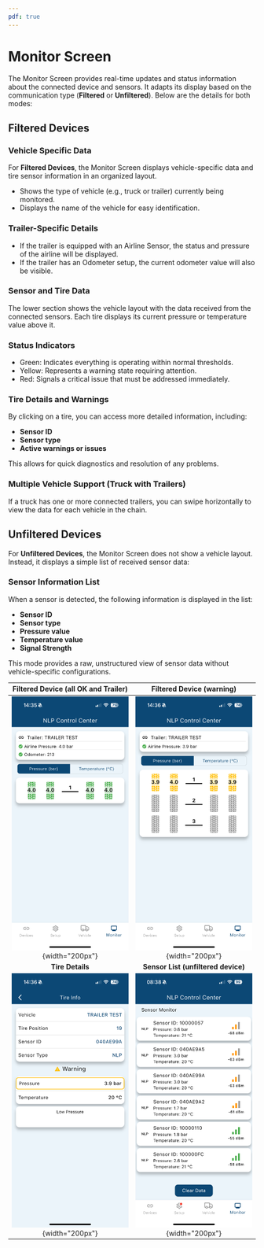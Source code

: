 ```yaml
---
pdf: true
---
```

# Monitor Screen

The Monitor Screen provides real-time updates and status information about the connected device and sensors. It adapts its display based on the communication type (**Filtered** or **Unfiltered**). Below are the details for both modes:

## Filtered Devices

### Vehicle Specific Data

For **Filtered Devices**, the Monitor Screen displays vehicle-specific data and tire sensor information in an organized layout.

- Shows the type of vehicle (e.g., truck or trailer) currently being monitored.
- Displays the name of the vehicle for easy identification.

### Trailer-Specific Details

- If the trailer is equipped with an Airline Sensor, the status and pressure of the airline will be displayed.
- If the trailer has an Odometer setup, the current odometer value will also be visible.

### Sensor and Tire Data

The lower section shows the vehicle layout with the data received from the connected sensors.
Each tire displays its current pressure or temperature value above it.

### Status Indicators

- Green: Indicates everything is operating within normal thresholds.
- Yellow: Represents a warning state requiring attention.
- Red: Signals a critical issue that must be addressed immediately.

### Tire Details and Warnings

By clicking on a tire, you can access more detailed information, including:

- **Sensor ID**
- **Sensor type**
- **Active warnings or issues**
  
This allows for quick diagnostics and resolution of any problems.

### Multiple Vehicle Support (Truck with Trailers)

If a truck has one or more connected trailers, you can swipe horizontally to view the data for each vehicle in the chain.

## Unfiltered Devices

For **Unfiltered Devices**, the Monitor Screen does not show a vehicle layout. Instead, it displays a simple list of received sensor data:

### Sensor Information List

When a sensor is detected, the following information is displayed in the list:

- **Sensor ID**
- **Sensor type**
- **Pressure value**
- **Temperature value**
- **Signal Strength**

This mode provides a raw, unstructured view of sensor data without vehicle-specific configurations.

| **Filtered Device (all OK and Trailer)**       |**Filtered Device (warning)**     |
|:----------------------:|:----------------------:|
| ![iltered Device](images/monitorOk.PNG){width="200px"} |![Filtered Device 1](images/monitorWarning.PNG){width="200px"} |
| **Tire Details**    |**Sensor List (unfiltered device)**       |
| ![Tire Details](images/tireInfo.PNG){width="200px"} |![Sensor List](images/monitorUnfiltered.PNG){width="200px"} |
